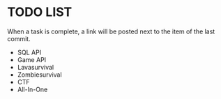 TODO LIST
===
When a task is complete, a link will be posted next to the item of the last
commit.

- SQL API
- Game API
- Lavasurvival
- Zombiesurvival
- CTF
- All-In-One